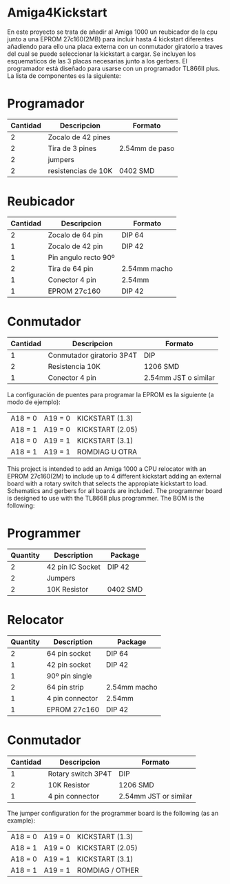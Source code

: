 # Amiga4Kickstart

En este proyecto se trata de añadir al Amiga 1000 un reubicador de la cpu junto a una EPROM 27c160(2MB) para incluir hasta
4 kickstart diferentes añadiendo para ello una placa externa con un conmutador giratorio a traves del cual se puede seleccionar
la kickstart a cargar.
Se incluyen los esquematicos de las 3 placas necesarias junto a los gerbers.
El programador está diseñado para usarse con un programador TL866II plus.
La lista de componentes es la siguiente:


# Programador

| Cantidad      | Descripcion             | Formato                        |
| ------------- | ----------------------- | ------------------------------ |   
|      2        |  Zocalo de 42 pines     |                                |
|      2        |  Tira de 3 pines        |  2.54mm de paso                |
|      2        |  jumpers                |                                |
|      2        |  resistencias de 10K    |  0402 SMD                      |


# Reubicador

| Cantidad      | Descripcion             | Formato                        |
| ------------- | ----------------------- | ------------------------------ |   
|      2        |  Zocalo de 64 pin       |  DIP 64                        |
|      1        |  Zocalo de 42 pin       |  DIP 42                        |
|      1        |  Pin angulo recto 90º   |                                |
|      2        |  Tira de 64 pin         |  2.54mm macho                  |
|      1        |  Conector 4 pin         |  2.54mm                        |
|      1        |  EPROM 27c160           |  DIP 42                        |


# Conmutador

| Cantidad      | Descripcion               | Formato                        |
| ------------- | ------------------------- | ------------------------------ |   
|      1        |  Conmutador giratorio 3P4T| DIP                            |
|      2        |  Resistencia 10K          | 1206 SMD                       |
|      1        |  Conector 4 pin           | 2.54mm JST o similar           |


La configuración de puentes para programar la EPROM es la siguiente (a modo de ejemplo):


|               |                 |                 |
| ------------- | --------------- | --------------- |   
|    A18 = 0    |     A19 = 0     | KICKSTART (1.3) |
|    A18 = 1    |     A19 = 0     | KICKSTART (2.05)|
|    A18 = 0    |     A19 = 1     | KICKSTART (3.1) |
|    A18 = 1    |     A19 = 1     | ROMDIAG U OTRA  |





This project is intended to add an Amiga 1000 a CPU relocator with an EPROM 27c160(2M) to include up to 4 different kickstart
adding an external board with a rotary switch that selects the appropiate kickstart to load.
Schematics and gerbers for all boards are included.
The programmer board is designed to use with the TL866II plus programmer.
The BOM is the following:

# Programmer

| Quantity      | Description             | Package                        |
| ------------- | ----------------------- | ------------------------------ |   
|     2         |  42 pin IC Socket       |  DIP 42                        |
|     2         |  Jumpers                |                                |
|     2         |  10K Resistor           |  0402 SMD                      |


# Relocator

| Quantity      | Description             | Package                        |
| ------------- | ----------------------- | ------------------------------ |   
|      2        |  64 pin socket          |  DIP 64                        |
|      1        |  42 pin socket          |  DIP 42                        |
|      1        |  90º pin single         |                                |
|      2        |  64 pin strip           |  2.54mm macho                  |
|      1        |  4 pin connector        |  2.54mm                        |
|      1        |  EPROM 27c160           |  DIP 42                        | 


# Conmutador

| Cantidad      | Descripcion               | Formato                        |
| ------------- | ------------------------- | ------------------------------ |   
|      1        |  Rotary switch 3P4T       | DIP                            |
|      2        |  10K Resistor             | 1206 SMD                       |
|      1        |  4 pin connector          | 2.54mm JST or similar          |



The jumper configuration for the programmer board is the following (as an example):

|               |                 |                 |
| ------------- | --------------- | --------------- |   
|    A18 = 0    |     A19 = 0     | KICKSTART (1.3) |
|    A18 = 1    |     A19 = 0     | KICKSTART (2.05)|
|    A18 = 0    |     A19 = 1     | KICKSTART (3.1) |
|    A18 = 1    |     A19 = 1     | ROMDIAG / OTHER |


